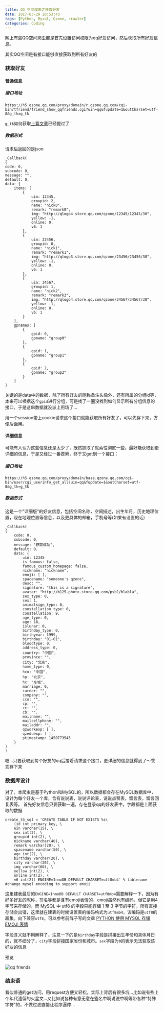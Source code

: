 ```yaml
---
title: QQ 空间爬虫之获取好友
date: 2017-03-29 20:53:43
tags: [Python, Mysql, Qzone, crawler]
categories: Coding
---
```


<script src="https://ob5vt1k7f.qnssl.com/pangu.js"></script>

网上有些QQ空间爬虫都是首先设置访问权限为qq好友访问，然后获取所有好友信息。

其实QQ空间是有接口能够直接获取到所有好友的

### 获取好友
#### 普通信息
##### 接口地址
```
https://h5.qzone.qq.com/proxy/domain/r.qzone.qq.com/cgi-bin/tfriend/friend_show_qqfriends.cgi?uin=qq&fupdate=1&outCharset=utf-8&g_tk=g_tk
```
`g_tk`如何获取[上篇文章](https://kylingit.com/blog/qq-%E7%A9%BA%E9%97%B4%E7%88%AC%E8%99%AB%E4%B9%8B%E6%A8%A1%E6%8B%9F%E7%99%BB%E5%BD%95/)已经提过了

<!-- more -->

##### 数据形式
请求后返回的是json
```
_Callback(
{
code: 0,
subcode: 0,
message: "",
default: 0,
data: {
    items: [
        {
            uin: 12345,
            groupid: 2,
            name: "nick0",
            remark: "remark0",
            img: "http://qlogo4.store.qq.com/qzone/12345/12345/30",
            yellow: -1,
            online: 0,
            v6: 1
        },
        {
            uin: 23456,
            groupid: 8,
            name: "nick1",
            remark: "remark1",
            img: "http://qlogo3.store.qq.com/qzone/23456/23456/30",
            yellow: -1,
            online: 0,
            v6: 1
        },
        {
            uin: 34567,
            groupid: 1,
            name: "nick2",
            remark: "remark2",
            img: "http://qlogo4.store.qq.com/qzone/34567/34567/30",
            yellow: -1,
            online: 0,
            v6: 1
        }
    ],
  	gpnames: [
        {
            gpid: 0,
            gpname: "group0"
        },
        {
            gpid: 1,
            gpname: "group1"
        },
        {
            gpid: 2,
            gpname: "group2"
        }
    ]
}
```
关键的是data中的数据，除了所有好友的昵称备注头像外，还有所属的分组id等，本来可以根据这个`gpid`进行分组，可是找了一圈没找到如何显示所有分组信息的接口，于是这串数据就没派上用场了...

用一个session带上cookie请求这个接口就能获取所有好友了，可以先存下来，方便后面用。

#### 详细信息
可能有人认为这些信息还是太少了，既然抓取了就索性彻底一些，最好能获取到更详细的信息，于是又经过一番摸索，终于又get到一个接口：
##### 接口地址
```
https://h5.qzone.qq.com/proxy/domain/base.qzone.qq.com/cgi-bin/user/cgi_userinfo_get_all?uin=qq&fupdate=1&outCharset=utf-8&g_tk=g_tk
```
##### 数据形式
这是一个"详细版"的好友信息，包括空间名称，空间描述，出生年月，历史地理位置，现在地理位置等信息，以及更具体的邮箱，手机号等(如果有设置的话)
```
_Callback(
{
    code: 0,
    subcode: 0,
    message: "获取成功",
    default: 0,
    data: {
        uin: 12345
        is_famous: false,
        famous_custom_homepage: false,
        nickname: "nickname",
        emoji: [ ],
        spacename: "someone's qzone",
        desc: "",
        signature: "this is a signature",
        avatar: "http://b125.photo.store.qq.com/psb?/blabla",
        sex_type: 0,
        sex: 1,
        animalsign_type: 0,
        constellation_type: 0,
        constellation: 9,
        age_type: 0,
        age: 18,
        islunar: 0,
        birthday_type: 0,
        birthyear: 1999,
        birthday: "01-01",
        bloodtype: 0,
        address_type: 0,
        country: "中国",
        province: "",
        city: "北京",
        home_type: 0,
        hco: "中国",
        hp: "北京",
        hc: "东城",
        marriage: 0,
        career: "",
        company: "",
        cco: "",
        cp: "",
        cc: "",
        cb: "",
        mailname: "",
        mailcellphone: "",
        mailaddr: "",
        qzworkexp: [ ],
        qzeduexp: [ ],
        ptimestamp: 1450773545
    }
}
)
```
嗯...只要获取到每个好友的qq后接着请求这个接口，更详细的信息就得到了～乖乖存下来

### 数据库设计
对了，本爬虫是基于Python和MySQL的，所以数据都会存在MySQL数据库中，设计为每个好友一个库，含有说说表，说说评论表，说说点赞表，留言表，留言回复表等。
首先好友信息只要获取一遍，存在登录qq的好友表中，字段都是上面获取的数据
```
create_tb_sql = 'CREATE TABLE IF NOT EXISTS %s\
    (id int primary key, \
    uin varchar(15), \
    sex int(2), \
    groupid int(2), \
    nickname varchar(40), \
    remark varchar(20), \
    spacename varchar(50), \
    age int(2), \
    birthday varchar(20), \
    city varchar(20), \
    img varchar(60), \
    yellow int(2), \
    online int(2), \
    v6 int(2)) ENGINE=InnoDB DEFAULT CHARSET=utf8mb4' % tablename		#change mysql encoding to support emoji
```
这里建表最后的`ENGINE=InnoDB DEFAULT CHARSET=utf8mb4`需要解释一下，因为有好多好友的昵称，签名等都是含有emoji表情的，emoji虽然也有编码，但它是用4字节来存储的，而 MySQL 中 utf8 的字段只能存储 1 至 3 字节的字符，所有直接存储会出错，这里就在建表的时候设置表的编码格式为`utf8mb4`，该编码是`utf8`的超集，向下兼容`utf8`，可以参考前阵子写的文章 [PYTHON 使用 MYSQL 存储 EMOJI 表情](https://kylingit.com/blog/python-%E4%BD%BF%E7%94%A8-mysql-%E5%AD%98%E5%82%A8-emoji-%E8%A1%A8%E6%83%85/)

字段含义就不用解释了，注意一下的是`birthday`字段是拼接出生年份和具体月日的，就不细分了，`city`字段拼接国家省份和城市。`sex`字段为`0`的表示无法获取该好友的信息

预览

![qq friends](https://ob5vt1k7f.qnssl.com/DNYkv)

### 结束语
看似普通的get访问，用request方便又轻松，实际上背后有很多坑...比如说有些上个年代遗留的火星文...又比如说各种有意无意在签名中啊说说中啊等带各种"特殊字符"的，不做过滤直接让程序逼停...

<script>pangu.spacingPage();</script>